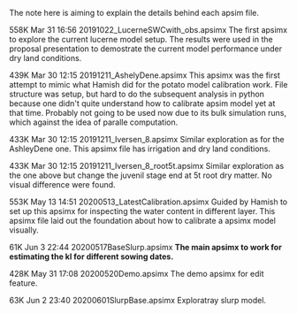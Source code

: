 The note here is aiming to explain the details behind each apsim file.



558K Mar 31 16:56 20191022_LucerneSWCwith_obs.apsimx
	The first apsimx to explore the current lucerne model setup. 
	The results were used in the proposal presentation to demostrate 
	the current model performance under dry land conditions. 

439K Mar 30 12:15 20191211_AshelyDene.apsimx
	This apsimx was the first attempt to mimic what Hamish did for the potato model 
	calibration work. File structure was setup, but hard to do the subsequent analysis in python
	because one didn't quite understand how to calibrate apsim model yet at that time.
	Probably not going to be used now due to its bulk simulation runs, which against the idea of 
	paralle computation. 

433K Mar 30 12:15 20191211_Iversen_8.apsimx
	Similar exploration as for the AshleyDene one. This apsimx file has irrigation and dry land conditions. 

433K Mar 30 12:15 20191211_Iversen_8_root5t.apsimx
	Similar exploration as the one above but change the juvenil stage end at 5t root dry matter.
	No visual difference were found. 

553K May 13 14:51 20200513_LatestCalibration.apsimx
	Guided by Hamish to set up this apsimx for inspecting the water content in different layer. 
	This apsimx file laid out the foundation about how to calibrate a apsimx model visually. 
	
 61K Jun  3 22:44 20200517BaseSlurp.apsimx
	**The main apsimx to work for estimating the kl for different sowing dates.**

428K May 31 17:08 20200520Demo.apsimx
	The demo apsimx for edit feature. 
	
 63K Jun  2 23:40 20200601SlurpBase.apsimx
	Exploratray slurp model. 
